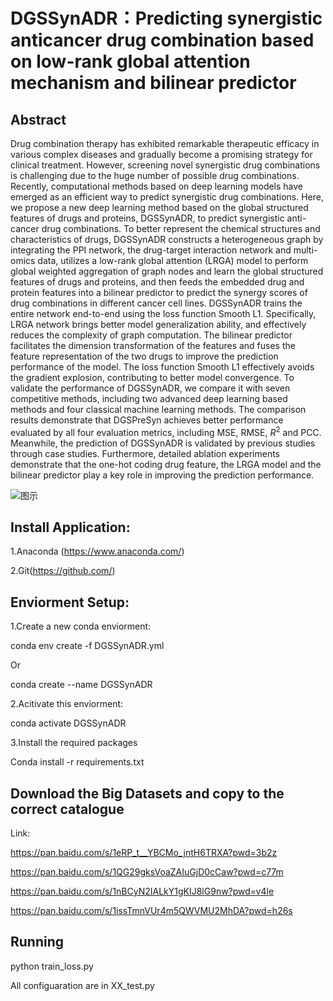 # DGSSynADR：Predicting synergistic anticancer drug combination based on low-rank global attention mechanism and bilinear predictor

## Abstract

Drug combination therapy has exhibited remarkable therapeutic efficacy in various complex diseases and gradually become a promising strategy for clinical treatment. However, screening novel synergistic drug combinations is challenging due to the huge number of possible drug combinations. Recently, computational methods based on deep learning models have emerged as an efficient way to predict synergistic drug combinations. Here, we propose a new deep learning method based on the global structured features of drugs and proteins, DGSSynADR, to predict synergistic anti-cancer drug combinations. To better represent the chemical structures and characteristics of drugs, DGSSynADR constructs a heterogeneous graph by integrating the PPI network, the drug-target interaction network and multi-omics data, utilizes a low-rank global attention (LRGA) model to perform global weighted aggregation of graph nodes and learn the global structured features of drugs and proteins, and then feeds the embedded drug and protein features into a bilinear predictor to predict the synergy scores of drug combinations in different cancer cell lines. DGSSynADR trains the entire network end-to-end using the loss function Smooth L1. Specifically, LRGA network brings better model generalization ability, and effectively reduces the complexity of graph computation. The bilinear predictor facilitates the dimension transformation of the features and fuses the feature representation of the two drugs to improve the prediction performance of the model. The loss function Smooth L1 effectively avoids the gradient explosion, contributing to better model convergence. To validate the performance of DGSSynADR, we compare it with seven competitive methods, including two advanced deep learning based methods and four classical machine learning methods. The comparison results demonstrate that DGSPreSyn achieves better performance evaluated by all four evaluation metrics, including MSE, RMSE, $R^{2}$ and PCC. Meanwhile, the prediction of DGSSynADR is validated by previous studies through case studies. Furthermore, detailed ablation experiments demonstrate that the one-hot coding drug feature, the LRGA model and the bilinear predictor play a key role in improving the prediction performance.

![图示](https://user-images.githubusercontent.com/90454740/202649017-df81300e-a69d-4087-86f1-3ab4b15ca221.jpg)


## Install Application:

1.Anaconda (https://www.anaconda.com/)

2.Git(https://github.com/)

## Enviorment Setup:

1.Create a new conda enviorment:

conda env create -f DGSSynADR.yml

Or 

conda create --name DGSSynADR

2.Acitivate this enviorment:

conda activate DGSSynADR

3.Install the required packages

Conda install -r requirements.txt

## Download the Big Datasets and copy to the correct catalogue

Link: 

https://pan.baidu.com/s/1eRP_t__YBCMo_jntH6TRXA?pwd=3b2z 

https://pan.baidu.com/s/1QG29gksVoaZAIuGjD0cCaw?pwd=c77m 

https://pan.baidu.com/s/1nBCyN2IALkY1gKIJ8lG9nw?pwd=v4le 

https://pan.baidu.com/s/1issTmnVUr4m5QWVMU2MhDA?pwd=h26s 

## Running

python train_loss.py 

All configuaration are in XX_test.py




